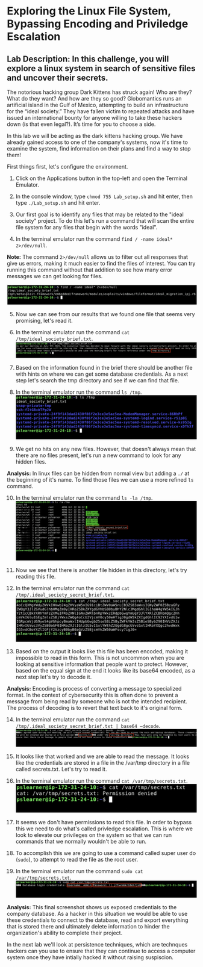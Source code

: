 # Exploring the Linux File System, Bypassing Encoding and Priviledge Escalation
## Lab Description: In this challenge, you will explore a linux system in search of sensitive files and uncover their secrets.

The notorious hacking group Dark Kittens has struck again! Who are they? What do
they want? And how are they so good? Globomantics runs an artificial island in the
Gulf of Mexico, attempting to build an infrastructure for the “ideal society.” They have
fallen victim to repeated attacks and have issued an international bounty for anyone
willing to take these hackers down (is that even legal?). It’s time for you to choose a
side.

In this lab we will be acting as the dark kittens hacking group.
We have already gained access to one of the company's systems,
now it's time to examine the system, find information on their plans
and find a way to stop them! 

First things first, let's configure the environment.

1. Click on the Applications button in the top-left and open the Terminal Emulator.

2.  In the console window, type `chmod 755 Lab_setup.sh` and hit enter, then type `./Lab_setup.sh` and hit enter.

3. Our first goal is to identify any files that may be related to the "ideal society" project. 
To do this let's run a command that will scan the entire file system for any files that begin with the words "ideal".

4. In the terminal emulator run the command `find / -name ideal* 2>/dev/null`.

**Note:** The command `2>/dev/null` allows us to filter out all responses that give us errors, making it much easier to find the files of interest. 
You can try running this command without that addition to see how many error messages we can get looking for files.

![](./Step4.png)

5. Now we can see from our results that we found one file that seems very promising, let's read it.

6. In the terminal emulator run the command `cat /tmp/ideal_society_brief.txt`.
![](./Step6.png)

7. Based on the information found in the brief there should be another file with hints on where we can get some database credentials.
As a next step let's search the tmp directory and see if we can find that file.

8. In the terminal emulator run the command `ls /tmp`.
![](./Step8.png)

9. We get no hits on any new files. However, that doesn't always mean that there are no files present, let's run a new command to look for any hidden files.

**Analysis:** In linux files can be hidden from normal view but adding a `./` at the beginning of it's name. To find those files we can use a more refined `ls` command.

10. In the terminal emulator run the command `ls -la /tmp`.
![](./Step9.png)

11. Now we see that there is another file hidden in this directory, let's try reading this file.

12. In the terminal emulator run the command `cat /tmp/.ideal_society_secret_brief.txt`.
![](./Step12.png)

13. Based on the output it looks like this file has been encoded, making it impossible to read in this form. 
This is not uncommon when you are looking at sensitive information that people want to protect. However, based
on the equal sign at the end it looks like its base64 encoded, as a next step let's try to decode it.

**Analysis:** Encoding is process of converting a message to specialized format. In the context of cybersecurity
this is often done to prevent a message from being read by someone who is not the intended recipient. The process
of decoding is to revert that text back to it's original form.  

14. In the terminal emulator run the command `cat /tmp/.ideal_society_secret_brief.txt | base64 —decode`.
![](./Step14.png)

15. It looks like that worked and we are able to read the message. It looks like the credentials are stored in a file in the /var/tmp directory
in a file called secrets.txt. Let's try to read it.

16. In the terminal emulator run the command `cat /var/tmp/secrets.txt`.
![](./Step16.png)


17. It seems we don't have permissions to read this file. 
In order to bypass this we need to do what's called privledge escalation.
This is where we look to elevate our privileges on the system so that we can run commands
that we normally wouldn't be able to run.

18. To accomplish this we are going to use a command called super user do (`sudo`), to attempt
to read the file as the root user.

19. In the terminal emulator run the command `sudo cat /var/tmp/secrets.txt`.
![](./Step19.png)

**Analysis:** This final screenshot shows us exposed credentials to the company database.
As a hacker in this situation we would be able to use these credentials to connect
to the database, read and export everything that is stored there and ultimately delete
information to hinder the organization's ability to complete their project. 

In the next lab we'll look at persistence techniques, which are technques hackers
can you use to ensure that they can continue to access a computer system once
they have intially hacked it without raising suspiscion. 




